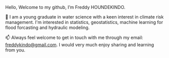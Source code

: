 Hello, Welcome to my github, I’m Freddy HOUNDEKINDO.

👀 I am a young graduate in water science with a keen interest in climate risk management. 
I'm interested in statistics, geostatistics, machine learning for flood forcasting and hydraulic modeling.  

📫 Always feel welcome to get in touch with me through my email: freddykindo@gmail.com. I would very much enjoy sharing and learning from you. 

<!---
kindo/kindo is a ✨ special ✨ repository because its `README.md` (this file) appears on your GitHub profile.
You can click the Preview link to take a look at your changes.
--->
